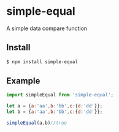 # simple-equal

A simple data compare function

## Install

```sh
$ npm install simple-equal
```

## Example

```javascript
import simpleEqual from 'simple-equal';

let a = {a:'aa',b:'bb',c:{d:'dd'}};
let b = {a:'aa',b:'bb',c:{d:'dd'}};

simpleEqual(a,b)//true
```